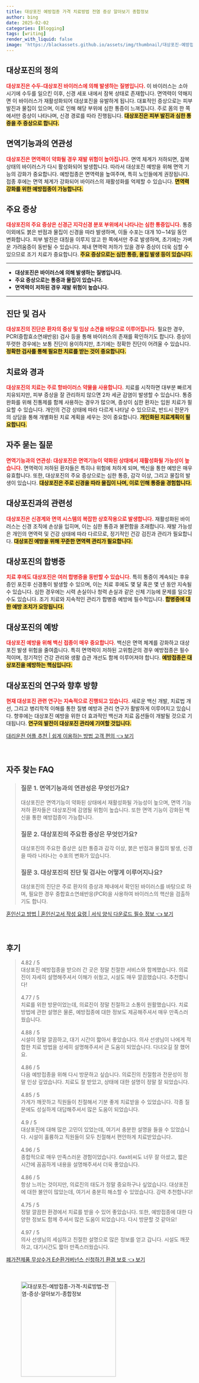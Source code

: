 ```yaml
---
title: 대상포진 예방접종 가격 치료방법 전염 증상 알아보기 종합정보
author: bing
date: 2025-02-02
categories: [Blogging]
tags: [writing]
render_with_liquid: false
image: 'https://blackassets.github.io/assets/img/thumbnail/대상포진-예방접종-가격-치료방법-전염-증상-알아보기-종합정보.webp'
---
```



<h2 id='대상포진의 정의'>대상포진의 정의</h2>

<p><b><span style="color: #ee2323;">대상포진은 수두-대상포진 바이러스에 의해 발생하는 질병입니다.</span></b> 이 바이러스는 소아 시기에 수두를 일으킨 이후, 신경 세포 내에서 잠복 상태로 존재합니다. 면역력이 약해지면 이 바이러스가 재활성화되어 대상포진을 유발하게 됩니다. 대표적인 증상으로는 피부 발진과 물집이 있으며, 이로 인해 해당 부위에 심한 통증이 느껴집니다. 주로 몸의 한 쪽에서만 증상이 나타나며, 신경 경로를 따라 진행됩니다. <b><span style="background-color: #ffe066;">대상포진은 피부 발진과 심한 통증을 주 증상으로 합니다.</span></b></p>

<h2 id='면역기능과의 연관성'>면역기능과의 연관성</h2>

<p><b><span style="color: #ee2323;">대상포진은 면역력이 약화될 경우 재발 위험이 높아집니다.</span></b> 면역 체계가 저하되면, 잠복 상태의 바이러스가 다시 활성화되어 발생합니다. 따라서 대상포진 예방을 위해 면역 기능의 강화가 중요합니다. 예방접종은 면역력을 높여주며, 특히 노인들에게 권장됩니다. 접종 후에는 면역 체계가 강화되어 바이러스의 재활성화를 억제할 수 있습니다. <b><span style="background-color: #ffe066;">면역력 강화를 위한 예방접종이 가능합니다.</span></b></p>

<h2 id='주요 증상'>주요 증상</h2>

<p><b><span style="color: #ee2323;">대상포진의 주요 증상은 신경근 지각신경 분포 부위에서 나타나는 심한 통증입니다.</span></b> 통증 이외에도 붉은 반점과 물집이 신경을 따라 발생하며, 이들 수포는 대개 10∼14일 동안 변화합니다. 피부 발진은 대칭을 이루지 않고 한 쪽에서만 주로 발생하며, 초기에는 가벼운 가려움증이 동반될 수 있습니다. 체내 면역력 저하가 있을 경우 증상이 더욱 심할 수 있으므로 조기 치료가 중요합니다. <b><span style="background-color: #ffe066;">주요 증상으로는 심한 통증, 물집 발생 등이 있습니다.</span></b></p>

<hr />

<ul>
    <li><b>대상포진은 바이러스에 의해 발생하는 질병입니다.</b></li>
    <li><b>주요 증상으로는 통증과 물집이 있습니다.</b></li>
    <li><b>면역력이 저하된 경우 재발 위험이 높습니다.</b></li>
</ul>

<hr />

<h2 id='진단 및 검사'>진단 및 검사</h2>

<p><b><span style="color: #ee2323;">대상포진의 진단은 환자의 증상 및 임상 소견을 바탕으로 이루어집니다.</span></b> 필요한 경우, PCR(중합효소연쇄반응) 검사 등을 통해 바이러스의 존재를 확인하기도 합니다. 증상이 뚜렷한 경우에는 보통 진단이 용이하지만, 초기에는 정확한 진단이 어려울 수 있습니다. <b><span style="background-color: #ffe066;">정확한 검사를 통해 필요한 치료를 받는 것이 중요합니다.</span></b></p>

<h2 id='치료와 경과'>치료와 경과</h2>

<p><b><span style="color: #ee2323;">대상포진의 치료는 주로 항바이러스 약물을 사용합니다.</span></b> 치료를 시작하면 대부분 빠르게 치유되지만, 피부 증상을 잘 관리하지 않으면 2차 세균 감염이 발생할 수 있습니다. 통증 완화를 위해 진통제를 함께 사용하는 경우가 많으며, 증상이 심한 환자는 입원 치료가 필요할 수 있습니다. 개인의 건강 상태에 따라 다르게 나타날 수 있으므로, 반드시 전문가의 상담을 통해 개별화된 치료 계획을 세우는 것이 중요합니다. <b><span style="background-color: #ffe066;">개인화된 치료계획이 필요합니다.</span></b></p>

<h2 id='자주 묻는 질문'>자주 묻는 질문</h2>

<p><b><span style="color: #ee2323;">면역기능과의 연관성: 대상포진은 면역기능이 약화된 상태에서 재활성화될 가능성이 높습니다.</span></b> 면역력이 저하된 환자들은 특히나 위험에 처하게 되며, 백신을 통한 예방은 매우 유효합니다. 또한, 대상포진의 주요 증상으로는 심한 통증, 감각 이상, 그리고 물집의 발생이 있습니다. <b><span style="background-color: #ffe066;">대상포진은 주로 신경을 따라 물집이 나며, 이로 인해 통증을 경험합니다.</span></b></p>

<h2 id='대상포진과의 관련성'>대상포진과의 관련성</h2>

<p><b><span style="color: #ee2323;">대상포진은 신경계와 면역 시스템의 복잡한 상호작용으로 발생합니다.</span></b> 재활성화된 바이러스는 신경 조직에 손상을 입히며, 이는 심한 통증과 불편함을 초래합니다. 재발 가능성은 개인의 면역력 및 건강 상태에 따라 다르므로, 정기적인 건강 검진과 관리가 필요합니다. <b><span style="background-color: #ffe066;">대상포진 예방을 위해 꾸준한 면역력 관리가 필요합니다.</span></b></p>

<h2 id='대상포진의 합병증'>대상포진의 합병증</h2>

<p><b><span style="color: #ee2323;">치료 후에도 대상포진은 여러 합병증을 동반할 수 있습니다.</span></b> 특히 통증이 계속되는 후유증인 포진후 신경통이 발생할 수 있으며, 이는 치료 후에도 몇 달 혹은 몇 년 동안 지속될 수 있습니다. 심한 경우에는 시력 손실이나 청력 손실과 같은 신체 기능에 문제를 일으킬 수도 있습니다. 조기 치료와 지속적인 관리가 합병증 예방에 필수적입니다. <b><span style="background-color: #ffe066;">합병증에 대한 예방 조치가 요망됩니다.</span></b></p>

<h2 id='대상포진의 예방'>대상포진의 예방</h2>

<p><b><span style="color: #ee2323;">대상포진 예방을 위해 백신 접종이 매우 중요합니다.</span></b> 백신은 면역 체계를 강화하고 대상포진 발생 위험을 줄여줍니다. 특히 면역력이 저하된 고위험군의 경우 예방접종은 필수적이며, 정기적인 건강 관리와 생활 습관 개선도 함께 이루어져야 합니다. <b><span style="background-color: #ffe066;">예방접종은 대상포진을 예방하는 핵심입니다.</span></b></p>

<h2 id='대상포진의 연구와 향후 방향'>대상포진의 연구와 향후 방향</h2>

<p><b><span style="color: #ee2323;">현재 대상포진 관련 연구는 지속적으로 진행되고 있습니다.</span></b> 새로운 백신 개발, 치료법 개선, 그리고 병리학적 이해를 통한 질병 예방과 관리 연구가 활발하게 이루어지고 있습니다. 향후에는 대상포진 예방을 위한 더 효과적인 백신과 치료 옵션들이 개발될 것으로 기대됩니다. <b><span style="background-color: #ffe066;">연구의 발전이 대상포진 관리에 기여할 것입니다.</span></b></p>


<p><a class="click-button" title="대리운전 어플 추천 | 쉽게 이용하는 방법 고객 편의" href="https://blackassets.github.io/posts/%EB%8C%80%EB%A6%AC%EC%9A%B4%EC%A0%84-%EC%96%B4%ED%94%8C-%EC%B6%94%EC%B2%9C-%EC%89%BD%EA%B2%8C-%EC%9D%B4%EC%9A%A9%ED%95%98%EB%8A%94-%EB%B0%A9%EB%B2%95-%EA%B3%A0%EA%B0%9D-%ED%8E%B8%EC%9D%98/" rel="dofollow">대리운전 어플 추천 | 쉽게 이용하는 방법 고객 편의 👈 보기</a></p><br>
<h2 id='자주_찾는_FAQ'>자주 찾는 FAQ</h2>
<div itemscope="" itemtype="https://schema.org/FAQPage"> 
<blockquote> 
<div itemscope="" itemprop="mainEntity" itemtype="https://schema.org/Question"> 
<h3 itemprop="name">질문 1. 면역기능과의 연관성은 무엇인가요?</h3> 
<div itemscope="" itemprop="acceptedAnswer" itemtype="https://schema.org/Answer"> 
<span itemprop="text"> 
<p>대상포진은 면역기능이 약화된 상태에서 재활성화될 가능성이 높으며, 면역 기능 저하 환자들은 대상포진에 감염될 위험이 높습니다. 또한 면역 기능이 강화된 백신을 통한 예방접종이 가능합니다.</p> 
</span> 
</div> 
</div> 
<div itemscope="" itemprop="mainEntity" itemtype="https://schema.org/Question"> 
<h3 itemprop="name">질문 2. 대상포진의 주요한 증상은 무엇인가요?</h3> 
<div itemscope="" itemprop="acceptedAnswer" itemtype="https://schema.org/Answer"> 
<span itemprop="text"> 
<p>대상포진의 주요한 증상은 심한 통증과 감각 이상, 붉은 반점과 물집의 발생, 신경을 따라 나타나는 수포의 변화가 있습니다.</p> 
</span> 
</div> 
</div> 
<div itemscope="" itemprop="mainEntity" itemtype="https://schema.org/Question"> 
<h3 itemprop="name">질문 3. 대상포진의 진단 및 검사는 어떻게 이루어지나요?</h3> 
<div itemscope="" itemprop="acceptedAnswer" itemtype="https://schema.org/Answer"> 
<span itemprop="text"> 
<p>대상포진의 진단은 주로 환자의 증상과 체내에서 확인된 바이러스를 바탕으로 하며, 필요한 경우 중합효소연쇄반응(PCR)을 사용하여 바이러스의 핵산을 검출하기도 합니다.</p> 
</span> 
</div> 
</div> 
</blockquote> 
</div>
<p><a class="click-button" title="혼인신고 방법 | 혼인신고서 작성 요령 | 서식 양식 다운로드 필수 정보" href="https://blackassets.github.io/posts/%ED%98%BC%EC%9D%B8%EC%8B%A0%EA%B3%A0-%EB%B0%A9%EB%B2%95-%ED%98%BC%EC%9D%B8%EC%8B%A0%EA%B3%A0%EC%84%9C-%EC%9E%91%EC%84%B1-%EC%9A%94%EB%A0%B9-%EC%84%9C%EC%8B%9D-%EC%96%91%EC%8B%9D-%EB%8B%A4%EC%9A%B4%EB%A1%9C%EB%93%9C-%ED%95%84%EC%88%98-%EC%A0%95%EB%B3%B4/" rel="dofollow">혼인신고 방법 | 혼인신고서 작성 요령 | 서식 양식 다운로드 필수 정보 👈 보기</a></p><br>
<h2 id='후기'>후기</h2>
<div itemscope itemtype="https://schema.org/Product">
  <blockquote>
  <div itemprop="review" itemscope itemtype="https://schema.org/Review">
      <div itemprop="reviewRating" itemscope itemtype="https://schema.org/Rating"> <span itemprop="ratingValue">4.82</span> / <span itemprop="bestRating">5</span> </div>
      <span itemprop="reviewBody">대상포진 예방접종을 받으러 간 곳은 정말 친절한 서비스와 함께했습니다. 의료진이 자세히 설명해주셔서 이해가 쉬웠고, 시설도 매우 깔끔했습니다. 추천합니다!</span>
  </div>
  <br>
  <div itemprop="review" itemscope itemtype="https://schema.org/Review">
      <div itemprop="reviewRating" itemscope itemtype="https://schema.org/Rating"> <span itemprop="ratingValue">4.77</span> / <span itemprop="bestRating">5</span> </div>
      <span itemprop="reviewBody">치료를 위한 방문이었는데, 의료진이 정말 친절하고 소통이 원활했습니다. 치료 방법에 관한 설명은 물론, 예방접종에 대한 정보도 제공해주셔서 매우 만족스러웠습니다.</span>
  </div>
  <br>
  <div itemprop="review" itemscope itemtype="https://schema.org/Review">
      <div itemprop="reviewRating" itemscope itemtype="https://schema.org/Rating"> <span itemprop="ratingValue">4.88</span> / <span itemprop="bestRating">5</span> </div>
      <span itemprop="reviewBody">시설이 정말 깔끔하고, 대기 시간이 짧아서 좋았습니다. 의사 선생님이 나에게 적합한 치료 방법을 상세히 설명해주셔서 큰 도움이 되었습니다. 다녀오길 잘 했어요.</span>
  </div>
  <br>
  <div itemprop="review" itemscope itemtype="https://schema.org/Review">
      <div itemprop="reviewRating" itemscope itemtype="https://schema.org/Rating"> <span itemprop="ratingValue">4.86</span> / <span itemprop="bestRating">5</span> </div>
      <span itemprop="reviewBody">다음 예방접종을 위해 다시 방문하고 싶습니다. 의료진의 친절함과 전문성이 정말 인상 깊었습니다. 치료도 잘 받았고, 상태에 대한 설명이 정말 잘 되었습니다.</span>
  </div>
  <br>
  <div itemprop="review" itemscope itemtype="https://schema.org/Review">
      <div itemprop="reviewRating" itemscope itemtype="https://schema.org/Rating"> <span itemprop="ratingValue">4.85</span> / <span itemprop="bestRating">5</span> </div>
      <span itemprop="reviewBody">가게가 깨끗하고 직원들이 친절해서 기분 좋게 치료받을 수 있었습니다. 각종 질문에도 성실하게 대답해주셔서 많은 도움이 되었습니다.</span>
  </div>
  <br>
  <div itemprop="review" itemscope itemtype="https://schema.org/Review">
      <div itemprop="reviewRating" itemscope itemtype="https://schema.org/Rating"> <span itemprop="ratingValue">4.9</span> / <span itemprop="bestRating">5</span> </div>
      <span itemprop="reviewBody">대상포진에 대해 많은 고민이 있었는데, 여기서 충분한 설명을 들을 수 있었습니다. 시설이 훌륭하고 직원들이 모두 친절해서 편안하게 치료받았습니다.</span>
  </div>
  <br>
  <div itemprop="review" itemscope itemtype="https://schema.org/Review">
      <div itemprop="reviewRating" itemscope itemtype="https://schema.org/Rating"> <span itemprop="ratingValue">4.96</span> / <span itemprop="bestRating">5</span> </div>
      <span itemprop="reviewBody">종합적으로 매우 만족스러운 경험이었습니다. бах비씨도 너무 잘 아셨고, 짧은 시간에 꼼꼼하게 내용을 설명해주셔서 더욱 좋았습니다.</span>
  </div>
  <br>
  <div itemprop="review" itemscope itemtype="https://schema.org/Review">
      <div itemprop="reviewRating" itemscope itemtype="https://schema.org/Rating"> <span itemprop="ratingValue">4.86</span> / <span itemprop="bestRating">5</span> </div>
      <span itemprop="reviewBody">항상 느끼는 것이지만, 의료진의 태도가 정말 중요하구나 싶었습니다. 대상포진에 대한 불안이 많았는데, 여기서 충분히 해소할 수 있었습니다. 강력 추천합니다!</span>
  </div>
  <br>
  <div itemprop="review" itemscope itemtype="https://schema.org/Review">
      <div itemprop="reviewRating" itemscope itemtype="https://schema.org/Rating"> <span itemprop="ratingValue">4.75</span> / <span itemprop="bestRating">5</span> </div>
      <span itemprop="reviewBody">정말 깔끔한 환경에서 치료를 받을 수 있어 좋았습니다. 또한, 예방접종에 대한 다양한 정보도 함께 주셔서 많은 도움이 되었습니다. 다시 방문할 것 같아요!</span>
  </div>
  <br>
  <div itemprop="review" itemscope itemtype="https://schema.org/Review">
      <div itemprop="reviewRating" itemscope itemtype="https://schema.org/Rating"> <span itemprop="ratingValue">4.97</span> / <span itemprop="bestRating">5</span> </div>
      <span itemprop="reviewBody">의사 선생님의 세심하고 친절한 설명으로 많은 정보를 얻고 갑니다. 시설도 깨끗하고, 대기시간도 짧아 만족스러웠습니다.</span>
  </div>
  </blockquote>
</div>
<p><a class="click-button" title="폐가전제품 무상수거 E순환거버넌스 신청하기 환경 보호" href="https://blackassets.github.io/posts/%ED%8F%90%EA%B0%80%EC%A0%84%EC%A0%9C%ED%92%88-%EB%AC%B4%EC%83%81%EC%88%98%EA%B1%B0-E%EC%88%9C%ED%99%98%EA%B1%B0%EB%B2%84%EB%84%8C%EC%8A%A4-%EC%8B%A0%EC%B2%AD%ED%95%98%EA%B8%B0-%ED%99%98%EA%B2%BD-%EB%B3%B4%ED%98%B8/" rel="dofollow">폐가전제품 무상수거 E순환거버넌스 신청하기 환경 보호 👈 보기</a></p><br>
<figure class="image"><img src="https://blackassets.github.io/assets/img/thumbnail/대상포진-예방접종-가격-치료방법-전염-증상-알아보기-종합정보.webp" alt="대상포진-예방접종-가격-치료방법-전염-증상-알아보기-종합정보" width="256" height="256"></figure>